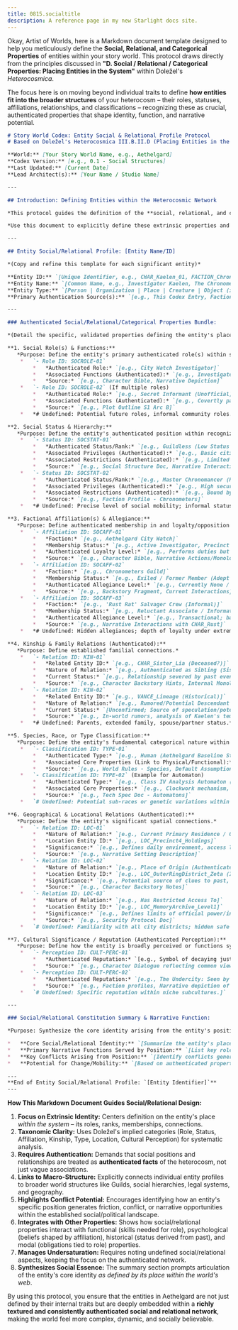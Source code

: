 ```yaml
---
title: 0815.socialtitle
description: A reference page in my new Starlight docs site.
---
```

Okay, Artist of Worlds, here is a Markdown document template designed to help you meticulously define the **Social, Relational, and Categorical Properties** of entities within your story world. This protocol draws directly from the principles discussed in **"D. Social / Relational / Categorical Properties: Placing Entities in the System"** within Doležel's *Heterocosmica*.

The focus here is on moving beyond individual traits to define **how entities fit into the broader structures** of your heterocosm – their roles, statuses, affiliations, relationships, and classifications – recognizing these as crucial, authenticated properties that shape identity, function, and narrative potential.

```markdown
# Story World Codex: Entity Social & Relational Profile Protocol
# Based on Doležel's Heterocosmica III.B.II.D (Placing Entities in the System)

**World:** [Your Story World Name, e.g., Aethelgard]
**Codex Version:** [e.g., 0.1 - Social Structures]
**Last Updated:** [Current Date]
**Lead Architect(s):** [Your Name / Studio Name]

---

## Introduction: Defining Entities within the Heterocosmic Network

*This protocol guides the definition of the **social, relational, and categorical properties** of entities within the [Your Story World Name] heterocosm. Following Doležel's framework, an entity's identity and function are significantly constituted by its **authenticated position within the world's established social, political, familial, cultural, and taxonomic systems**.*

*Use this document to explicitly define these extrinsic properties and connections for key entities. Focus on **authentication**: list only roles, statuses, affiliations, relationships, and classifications considered 'true' or factual *for this world*, citing the source. These properties link individual entities to the macro-level structure and drive social dynamics.*

---

## Entity Social/Relational Profile: [Entity Name/ID]

*(Copy and refine this template for each significant entity)*

**Entity ID:** `[Unique Identifier, e.g., CHAR_Kaelen_01, FACTION_ChronometersGuild, LOC_Undercity]`
**Entity Name:** `[Common Name, e.g., Investigator Kaelen, The Chronometers Guild, The Rusting Undercity]`
**Entity Type:** `[Person | Organization | Place | Creature | Object (if socially significant) | Other]`
**Primary Authentication Source(s):** `[e.g., This Codex Entry, Faction Bible, Location Profile, Narrative Descriptions]`

---

### Authenticated Social/Relational/Categorical Properties Bundle:

*(Detail the specific, validated properties defining the entity's place in the world system.)*

**1. Social Role(s) & Functions:**
   *Purpose: Define the entity's primary authenticated role(s) within societal or organizational structures.*
    *   `- Role ID: SOCROLE-01`
        *   *Authenticated Role:* `[e.g., City Watch Investigator]`
        *   *Associated Functions (Authenticated):* `[e.g., Investigates anomalies/crimes, makes arrests (limited authority), files reports, patrols assigned sector.]`
        *   *Source:* `[e.g., Character Bible, Narrative Depiction]`
    *   `- Role ID: SOCROLE-02` (If multiple roles)
        *   *Authenticated Role:* `[e.g., Secret Informant (Unofficial)]`
        *   *Associated Functions (Authenticated):* `[e.g., Covertly passes information between Undercity and specific Surface contacts.]`
        *   *Source:* `[e.g., Plot Outline S1 Arc B]`
    *   *# Undefined: Potential future roles, informal community roles.*

**2. Social Status & Hierarchy:**
   *Purpose: Define the entity's authenticated position within recognized social strata.*
    *   `- Status ID: SOCSTAT-01`
        *   *Authenticated Status/Rank:* `[e.g., Guildless (Low Status on Surface)]`
        *   *Associated Privileges (Authenticated):* `[e.g., Basic citizen rights, access to public spaces.]`
        *   *Associated Restrictions (Authenticated):* `[e.g., Limited access to Guild resources/locations, subject to Guild member authority in some contexts, social prejudice.]`
        *   *Source:* `[e.g., Social Structure Doc, Narrative Interactions]`
    *   `- Status ID: SOCSTAT-02`
        *   *Authenticated Status/Rank:* `[e.g., Master Chronomancer (High Status within Guild)]`
        *   *Associated Privileges (Authenticated):* `[e.g., High security clearance, command authority within Guild, access to rare Dust/tech, social deference.]`
        *   *Associated Restrictions (Authenticated):* `[e.g., Bound by strict Guild secrecy/ethics codes, high level of scrutiny/responsibility.]`
        *   *Source:* `[e.g., Faction Profile - Chronometers]`
    *   *# Undefined: Precise level of social mobility; informal status within subcultures.*

**3. Factional Affiliation(s) & Allegiance:**
   *Purpose: Define authenticated membership in and loyalty/opposition to key groups.*
    *   `- Affiliation ID: SOCAFF-01`
        *   *Faction:* `[e.g., Aethelgard City Watch]`
        *   *Membership Status:* `[e.g., Active Investigator, Precinct 4]`
        *   *Authenticated Loyalty Level:* `[e.g., Performs duties but maintains professional cynicism; loyalty primarily to justice ideal, not necessarily hierarchy.]`
        *   *Source:* `[e.g., Character Bible, Narrative Actions/Monologue]`
    *   `- Affiliation ID: SOCAFF-02`
        *   *Faction:* `[e.g., Chronometers Guild]`
        *   *Membership Status:* `[e.g., Exiled / Former Member (Adept Rank)]` (Historical Property Link)
        *   *Authenticated Allegiance Level:* `[e.g., Currently None / Antagonistic (due to perceived past wrongs?).]`
        *   *Source:* `[e.g., Backstory Fragment, Current Interactions]`
    *   `- Affiliation ID: SOCAFF-03`
        *   *Faction:* `[e.g., 'Rust Rat' Salvager Crew (Informal)]`
        *   *Membership Status:* `[e.g., Reluctant Associate / Information Broker]`
        *   *Authenticated Allegiance Level:* `[e.g., Transactional; based on mutual benefit and limited trust.]`
        *   *Source:* `[e.g., Narrative Interactions with CHAR_Rust]`
    *   *# Undefined: Hidden allegiances; depth of loyalty under extreme pressure.*

**4. Kinship & Family Relations (Authenticated):**
   *Purpose: Define established familial connections.*
    *   `- Relation ID: KIN-01`
        *   *Related Entity ID:* `[e.g., CHAR_Sister_Lia (Deceased?)]`
        *   *Nature of Relation:* `[e.g., Authenticated as Sibling (Sister).]`
        *   *Current Status:* `[e.g., Relationship severed by past event (details unauthenticated); Strong motivating factor (search for truth about her fate).]`
        *   *Source:* `[e.g., Character Backstory Hints, Internal Monologue]`
    *   `- Relation ID: KIN-02`
        *   *Related Entity ID:* `[e.g., VANCE_Lineage (Historical)]`
        *   *Nature of Relation:* `[e.g., Rumored/Potential Descendant of HIST_Figure_ArtificerVance.]`
        *   *Current Status:* `[Unconfirmed; Source of speculation/potential plot relevance.]`
        *   *Source:* `[e.g., In-world rumors, analysis of Kaelen's temporal sensitivity]`
    *   *# Undefined: Parents, extended family, spouse/partner status.*

**5. Species, Race, or Type Classification:**
   *Purpose: Define the entity's fundamental categorical nature within the world's taxonomy.*
    *   `- Classification ID: TYPE-01`
        *   *Authenticated Type:* `[e.g., Human (Aethelgard Baseline Strain)]`
        *   *Associated Core Properties (Link to Physical/Functional):* `[e.g., Standard human biology subject to world physics, susceptible to Temporal Sickness, baseline senses.]`
        *   *Source:* `[e.g., World Rules - Species, Default Assumption]`
    *   `- Classification ID: TYPE-02` (Example for Automaton)
        *   *Authenticated Type:* `[e.g., Class IV Analysis Automaton (Gearwright Origin)]`
        *   *Associated Core Properties:* `[e.g., Clockwork mechanism, Chrono-Dust core dependency, specific data processing functions, property status.]`
        *   *Source:* `[e.g., Tech Spec Doc - Automatons]`
    *   `# Undefined: Potential sub-races or genetic variations within humans; full classification system for Aberrations.`

**6. Geographical & Locational Relations (Authenticated):**
   *Purpose: Define the entity's significant spatial connections.*
    *   `- Relation ID: LOC-01`
        *   *Nature of Relation:* `[e.g., Current Primary Residence / Operational Base]`
        *   *Location Entity ID:* `[e.g., LOC_Precinct4_Holdings]`
        *   *Significance:* `[e.g., Defines daily environment, access limitations, exposure to specific local conditions.]`
        *   *Source:* `[e.g., Narrative Setting Description]`
    *   `- Relation ID: LOC-02`
        *   *Nature of Relation:* `[e.g., Place of Origin (Authenticated/Rumored)]`
        *   *Location Entity ID:* `[e.g., LOC_OuterRingDistrict_Zeta (Implied based on early fragmented memories)]`
        *   *Significance:* `[e.g., Potential source of clues to past, shapes initial worldview/skills (if memory recovered).]`
        *   *Source:* `[e.g., Character Backstory Notes]`
    *   `- Relation ID: LOC-03`
        *   *Nature of Relation:* `[e.g., Has Restricted Access To]`
        *   *Location Entity ID:* `[e.g., LOC_MemoryArchive_Level1]`
        *   *Significance:* `[e.g., Defines limits of official power/investigation.]`
        *   *Source:* `[e.g., Security Protocol Doc]`
    *   `# Undefined: Familiarity with all city districts; hidden safe houses.`

**7. Cultural Significance / Reputation (Authenticated Perception):**
   *Purpose: Define how the entity is broadly perceived or functions symbolically within the world's culture(s).*
    *   `- Perception ID: CULT-PERC-01`
        *   *Authenticated Reputation:* `[e.g., Symbol of decaying justice system (among cynics); Embodiment of Guild efficiency (among loyalists); Dangerous rogue element (among authorities).]` (Note: These are *authenticated perceptions*, not necessarily objective truth)
        *   *Source:* `[e.g., Character Dialogue reflecting common views, Narrator summarizing reputation]`
    *   `- Perception ID: CULT-PERC-02`
        *   *Authenticated Reputation:* `[e.g., The Undercity: Seen by Surface as place of chaos, disease, and monsters; Seen by inhabitants as place of freedom, community, and survival.]` (Contrasting authenticated viewpoints)
        *   *Source:* `[e.g., Faction profiles, Narrative depiction of attitudes]`
    *   `# Undefined: Specific reputation within niche subcultures.]`

---

### Social/Relational Constitution Summary & Narrative Function:

*Purpose: Synthesize the core identity arising from the entity's position within the world's networks.*

*   **Core Social/Relational Identity:** `[Summarize the entity's place based on its most defining affiliations, statuses, and relationships. e.g., Kaelen is constituted socially as an outsider navigating multiple conflicting systems: nominally an agent of Surface Order (City Watch - Low Status), but alienated from Guild power structures (Guildless, Exiled History Hint), forcing reliance on precarious alliances within the Undercity (Relation: Rust) that violate his official role (Deontic Conflict). His unknown lineage (Kinship Mystery) further isolates him while potentially linking him to the world's deepest secrets.]`
*   **Primary Narrative Functions Served by Position:** `[List key roles enabled/created by this positioning. e.g., Bridge between Surface and Undercity; Natural investigator of systemic corruption; Embodiment of social friction; Character whose personal quest (identity) intersects with world mysteries (legacy).]`
*   **Key Conflicts Arising from Position:** `[Identify conflicts generated *by* the entity's social/relational properties. e.g., Kaelen: Duty vs. Necessity (Watch vs. Undercity methods); Isolation vs. Need for Allies. Chronometers Guild: Conflict with other Guilds over authenticated control/resources.]`
*   **Potential for Change/Mobility:** `[Based on authenticated properties and world rules, what potential exists for change in status, affiliation, or key relationships? e.g., Can Kaelen regain Guild status? Can Undercity achieve political recognition? Is social mobility generally possible in Aethelgard?]`

---
**End of Entity Social/Relational Profile: `[Entity Identifier]`**
---
```

**How This Markdown Document Guides Social/Relational Design:**

1.  **Focus on Extrinsic Identity:** Centers definition on the entity's place *within the system* – its roles, ranks, memberships, connections.
2.  **Taxonomic Clarity:** Uses Doležel's implied categories (Role, Status, Affiliation, Kinship, Type, Location, Cultural Perception) for systematic analysis.
3.  **Requires Authentication:** Demands that social positions and relationships are treated as **authenticated facts** of the heterocosm, not just vague associations.
4.  **Links to Macro-Structure:** Explicitly connects individual entity profiles to broader world structures like Guilds, social hierarchies, legal systems, and geography.
5.  **Highlights Conflict Potential:** Encourages identifying how an entity's specific position generates friction, conflict, or narrative opportunities within the established social/political landscape.
6.  **Integrates with Other Properties:** Shows how social/relational properties interact with functional (skills needed for role), psychological (beliefs shaped by affiliation), historical (status derived from past), and modal (obligations tied to role) properties.
7.  **Manages Undersaturation:** Requires noting undefined social/relational aspects, keeping the focus on the authenticated network.
8.  **Synthesizes Social Essence:** The summary section prompts articulation of the entity's core identity *as defined by its place within the world's web*.

By using this protocol, you ensure that the entities in Aethelgard are not just defined by their internal traits but are deeply embedded within a **richly textured and consistently authenticated social and relational network**, making the world feel more complex, dynamic, and socially believable.